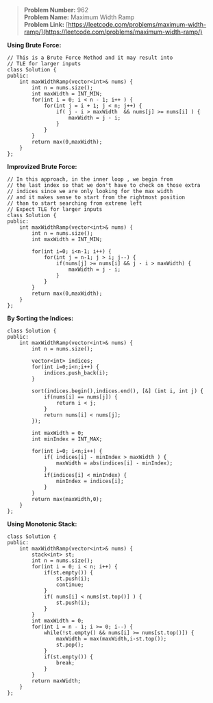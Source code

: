 > **Problem Number:** 962 <br>
> **Problem Name:** Maximum Width Ramp <br>
> **Problem Link:** [https://leetcode.com/problems/maximum-width-ramp/](https://leetcode.com/problems/maximum-width-ramp/) <br>

**Using Brute Force:**

    // This is a Brute Force Method and it may result into
    // TLE for larger inputs
    class Solution {
    public:
        int maxWidthRamp(vector<int>& nums) {
            int n = nums.size();
            int maxWidth = INT_MIN;
            for(int i = 0; i < n - 1; i++ ) {
                for(int j = i + 1; j < n; j++) {
                    if( j - i > maxWidth  && nums[j] >= nums[i] ) {
                        maxWidth = j - i;
                    }
                }
            }
            return max(0,maxWidth);
        }
    };

**Improvized Brute Force:**

    // In this approach, in the inner loop , we begin from 
    // the last index so that we don't have to check on those extra 
    // indices since we are only looking for the max width
    // and it makes sense to start from the rightmost position
    // than to start searching from extreme left
    // Expect TLE for larger inputs
    class Solution {
    public:
        int maxWidthRamp(vector<int>& nums) {
            int n = nums.size();
            int maxWidth = INT_MIN;
            
            for(int i=0; i<n-1; i++) {
                for(int j = n-1; j > i; j--) {
                    if(nums[j] >= nums[i] && j - i > maxWidth) {
                        maxWidth = j - i;
                    }
                }
            }
            return max(0,maxWidth);
        }
    };

**By Sorting the Indices:**

    class Solution {
    public:
        int maxWidthRamp(vector<int>& nums) {
            int n = nums.size();

            vector<int> indices;
            for(int i=0;i<n;i++) {
                indices.push_back(i);
            }
            
            sort(indices.begin(),indices.end(), [&] (int i, int j) {
                if(nums[i] == nums[j]) {
                    return i < j;
                }
                return nums[i] < nums[j];
            });

            int maxWidth = 0;
            int minIndex = INT_MAX;

            for(int i=0; i<n;i++) {
                if( indices[i] - minIndex > maxWidth ) {
                    maxWidth = abs(indices[i] - minIndex);
                }
                if(indices[i] < minIndex) {
                    minIndex = indices[i];
                }
            }
            return max(maxWidth,0);
        }
    };

**Using Monotonic Stack:**

    class Solution {
    public:
        int maxWidthRamp(vector<int>& nums) {
            stack<int> st;
            int n = nums.size();
            for(int i = 0; i < n; i++) {
                if(st.empty()) {
                    st.push(i);
                    continue;
                }
                if( nums[i] < nums[st.top()] ) {
                    st.push(i);
                }
            }
            int maxWidth = 0;
            for(int i = n - 1; i >= 0; i--) {
                while(!st.empty() && nums[i] >= nums[st.top()]) {
                    maxWidth = max(maxWidth,i-st.top());
                    st.pop();
                }
                if(st.empty()) {
                    break;
                }
            }
            return maxWidth;
        }
    };
